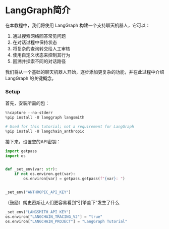 # LangGraph简介

在本教程中，我们将使用 LangGraph 构建一个支持聊天机器人，它可以：

1. 通过搜索网络回答常见问题
2. 在对话过程中保持状态
3. 将复杂的查询转交给人工审核
4. 使用自定义状态来控制其行为
5. 回溯并探索不同的对话路径

我们将从一个基础的聊天机器人开始，逐步添加更复杂的功能，并在此过程中介绍 LangGraph 的关键概念。

### Setup <a href="#setup" id="setup"></a>

首先，安装所需的包：

```python
%%capture --no-stderr
%pip install -U langgraph langsmith

# Used for this tutorial; not a requirement for LangGraph
%pip install -U langchain_anthropic
```

接下来，设置您的API密钥：

```python
import getpass
import os


def _set_env(var: str):
    if not os.environ.get(var):
        os.environ[var] = getpass.getpass(f"{var}: ")


_set_env("ANTHROPIC_API_KEY")
```

（鼓励）朗史密斯让人们更容易看到“引擎盖下”发生了什么

```python
_set_env("LANGSMITH_API_KEY")
os.environ["LANGCHAIN_TRACING_V2"] = "true"
os.environ["LANGCHAIN_PROJECT"] = "LangGraph Tutorial"
```
